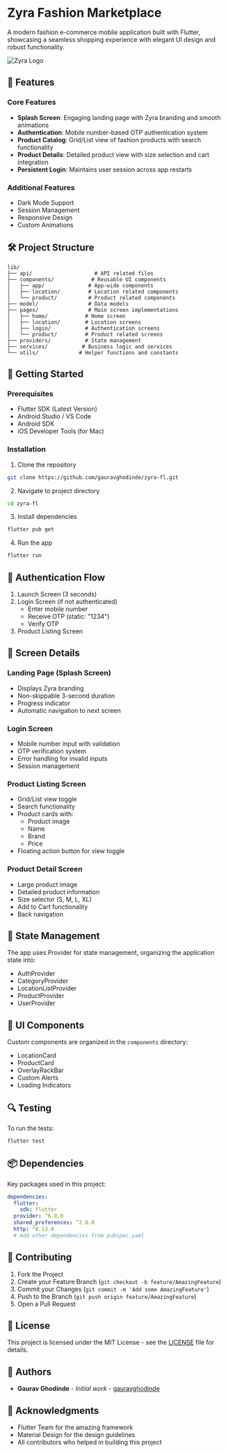 # Zyra Fashion Marketplace

A modern fashion e-commerce mobile application built with Flutter, showcasing a seamless shopping experience with elegant UI design and robust functionality.

![Zyra Logo](assets/logo.png)

## 📱 Features

### Core Features
- **Splash Screen**: Engaging landing page with Zyra branding and smooth animations
- **Authentication**: Mobile number-based OTP authentication system
- **Product Catalog**: Grid/List view of fashion products with search functionality
- **Product Details**: Detailed product view with size selection and cart integration
- **Persistent Login**: Maintains user session across app restarts

### Additional Features
- Dark Mode Support
- Session Management
- Responsive Design
- Custom Animations

## 🛠️ Project Structure

```
lib/
├── api/                    # API related files
├── components/            # Reusable UI components
│   ├── app/              # App-wide components
│   ├── location/         # Location related components
│   └── product/          # Product related components
├── model/                # Data models
├── pages/                # Main screen implementations
│   ├── home/            # Home screen
│   ├── location/        # Location screens
│   ├── login/           # Authentication screens
│   └── product/         # Product related screens
├── providers/           # State management
├── services/           # Business logic and services
└── utils/             # Helper functions and constants
```

## 🚀 Getting Started

### Prerequisites
- Flutter SDK (Latest Version)
- Android Studio / VS Code
- Android SDK
- iOS Developer Tools (for Mac)

### Installation

1. Clone the repository
```bash
git clone https://github.com/gauravghodinde/zyra-fl.git
```

2. Navigate to project directory
```bash
cd zyra-fl
```

3. Install dependencies
```bash
flutter pub get
```

4. Run the app
```bash
flutter run
```

## 🔐 Authentication Flow

1. Launch Screen (3 seconds)
2. Login Screen (if not authenticated)
   - Enter mobile number
   - Receive OTP (static: "1234")
   - Verify OTP
3. Product Listing Screen

## 📱 Screen Details

### Landing Page (Splash Screen)
- Displays Zyra branding
- Non-skippable 3-second duration
- Progress indicator
- Automatic navigation to next screen

### Login Screen
- Mobile number input with validation
- OTP verification system
- Error handling for invalid inputs
- Session management

### Product Listing Screen
- Grid/List view toggle
- Search functionality
- Product cards with:
  - Product image
  - Name
  - Brand
  - Price
- Floating action button for view toggle

### Product Detail Screen
- Large product image
- Detailed product information
- Size selector (S, M, L, XL)
- Add to Cart functionality
- Back navigation

## 🔧 State Management

The app uses Provider for state management, organizing the application state into:
- AuthProvider
- CategoryProvider
- LocationListProvider
- ProductProvider
- UserProvider

## 🎨 UI Components

Custom components are organized in the `components` directory:
- LocationCard
- ProductCard
- OverlayRackBar
- Custom Alerts
- Loading Indicators

## 🔍 Testing

To run the tests:
```bash
flutter test
```

## 📦 Dependencies

Key packages used in this project:
```yaml
dependencies:
  flutter:
    sdk: flutter
  provider: ^6.0.0
  shared_preferences: ^2.0.0
  http: ^0.13.0
  # Add other dependencies from pubspec.yaml
```

## 🤝 Contributing

1. Fork the Project
2. Create your Feature Branch (`git checkout -b feature/AmazingFeature`)
3. Commit your Changes (`git commit -m 'Add some AmazingFeature'`)
4. Push to the Branch (`git push origin feature/AmazingFeature`)
5. Open a Pull Request

## 📝 License

This project is licensed under the MIT License - see the [LICENSE](LICENSE) file for details.

## 👥 Authors

- **Gaurav Ghodinde** - *Initial work* - [gauravghodinde](https://github.com/gauravghodinde)

## 🙏 Acknowledgments

- Flutter Team for the amazing framework
- Material Design for the design guidelines
- All contributors who helped in building this project
